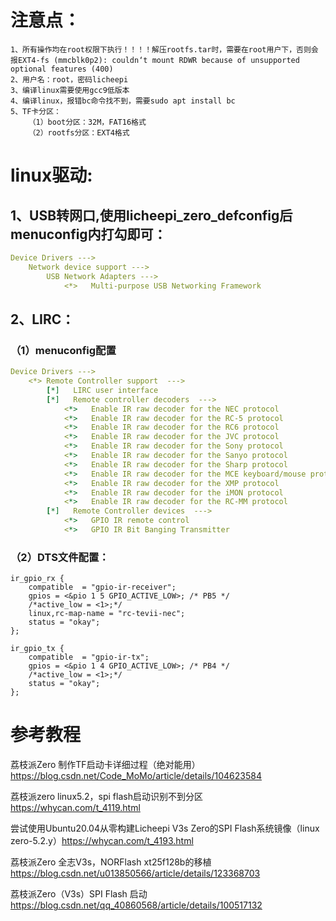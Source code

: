 # 注意点：
    1、所有操作均在root权限下执行！！！！解压rootfs.tar时，需要在root用户下，否则会报EXT4-fs (mmcblk0p2): couldn‘t mount RDWR because of unsupported optional features (400)
    2、用户名：root，密码licheepi
    3、编译linux需要使用gcc9低版本
    4、编译linux，报错bc命令找不到，需要sudo apt install bc
    5、TF卡分区：
        （1）boot分区：32M，FAT16格式
        （2）rootfs分区：EXT4格式


# linux驱动:
## 1、USB转网口,使用licheepi_zero_defconfig后menuconfig内打勾即可：
```yaml
Device Drivers --->
    Network device support --->
        USB Network Adapters --->
            <*>   Multi-purpose USB Networking Framework
```
## 2、LIRC：
### （1）menuconfig配置
```yaml
Device Drivers --->
    <*> Remote Controller support  --->
        [*]   LIRC user interface
        [*]   Remote controller decoders  --->
            <*>   Enable IR raw decoder for the NEC protocol
            <*>   Enable IR raw decoder for the RC-5 protocol 
            <*>   Enable IR raw decoder for the RC6 protocol
            <*>   Enable IR raw decoder for the JVC protocol
            <*>   Enable IR raw decoder for the Sony protocol
            <*>   Enable IR raw decoder for the Sanyo protocol
            <*>   Enable IR raw decoder for the Sharp protocol
            <*>   Enable IR raw decoder for the MCE keyboard/mouse protocol
            <*>   Enable IR raw decoder for the XMP protocol
            <*>   Enable IR raw decoder for the iMON protocol
            <*>   Enable IR raw decoder for the RC-MM protocol
        [*]   Remote Controller devices  --->
            <*>   GPIO IR remote control
            <*>   GPIO IR Bit Banging Transmitter
```
### （2）DTS文件配置：
```dts
ir_gpio_rx {
    compatible  = "gpio-ir-receiver";
    gpios = <&pio 1 5 GPIO_ACTIVE_LOW>; /* PB5 */
    /*active_low = <1>;*/
    linux,rc-map-name = "rc-tevii-nec";
    status = "okay";
};

ir_gpio_tx {
    compatible  = "gpio-ir-tx";
    gpios = <&pio 1 4 GPIO_ACTIVE_LOW>; /* PB4 */
    /*active_low = <1>;*/
    status = "okay";
};
```

# 参考教程
荔枝派Zero 制作TF启动卡详细过程（绝对能用） https://blog.csdn.net/Code_MoMo/article/details/104623584

荔枝派zero linux5.2，spi flash启动识别不到分区 https://whycan.com/t_4119.html

尝试使用Ubuntu20.04从零构建Licheepi V3s Zero的SPI Flash系统镜像（linux zero-5.2.y）https://whycan.com/t_4193.html

荔枝派Zero 全志V3s，NORFlash xt25f128b的移植 https://blog.csdn.net/u013850566/article/details/123368703

荔枝派Zero（V3s）SPI Flash 启动 https://blog.csdn.net/qq_40860568/article/details/100517132